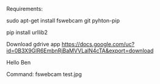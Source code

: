 Requirements:

sudo apt-get install fswebcam git pyhton-pip

pip install urllib2

Download gdrive app
https://docs.google.com/uc?id=0B3X9GlR6EmbnRjBaMVVLalN4cTA&export=download

Hello Ben

Command:
fswebcam test.jpg

